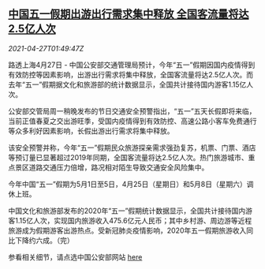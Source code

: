 <!--1619488862000-->
[中国五一假期出游出行需求集中释放 全国客流量将达2.5亿人次](https://cn.reuters.com/article/china-labor-day-holiday-travel-0427-idCNKBS2CE04F)
------

<div><i>2021-04-27T01:49:47Z</i></div><p>路透上海4月27日 - 中国公安部交通管理局预计，今年“五一”假期因国内疫情得到有效防控等因素影响，出游出行需求将集中释放，全国客流量将达2.5亿人次。而去年“五一”假期据文化和旅游部的统计数据显示，全国共计接待国内游客1.15亿人次。</p><p>公安部交管局周一稍晚发布的节日交通安全预警指出，“五一”五天长假即将来临，当前正值春夏之交出游旺季，受国内疫情得到有效防控、高速公路小客车免费通行等众多利好因素影响，长假出游出行需求将集中释放。</p><p>该安全预警并称，今年“五一”假期民众旅游探亲需求强劲复苏，机票、门票、酒店等预订量已显著超过2019年同期，全国客流量将达2.5亿人次。热门旅游城市、重点景区道路交通压力倍增，路况相对陌生导致交通安全风险集中。</p><p>今年中国“五一”假期为5月1日至5日，4月25日（星期日）和5月8日（星期六）调休上班。</p><p>中国文化和旅游部发布的2020年“五一”假期统计数据显示，全国共计接待国内游客1.15亿人次，实现国内旅游收入475.6亿元人民币；其中乡村游、周边游等近程旅游成为假期游客出游热点。受新冠肺炎疫情影响，2020年五一假期旅游收入同比下降约六成。（完）</p><p>参看相关细节，请点选中国公安部网站 <a href="https://www.mps.gov.cn/n2253534/n2253543/c7856932/content.html">here</a></p>
